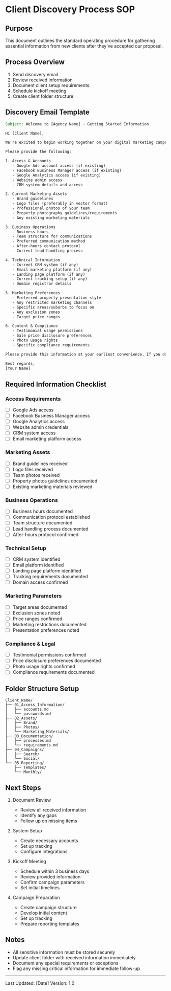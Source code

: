 # Client Discovery Process SOP

## Purpose
This document outlines the standard operating procedure for gathering essential information from new clients after they've accepted our proposal.

## Process Overview
1. Send discovery email
2. Review received information
3. Document client setup requirements
4. Schedule kickoff meeting
5. Create client folder structure

## Discovery Email Template

```email
Subject: Welcome to [Agency Name] - Getting Started Information

Hi [Client Name],

We're excited to begin working together on your digital marketing campaign. To ensure a smooth setup and maximize our effectiveness, we need some information from you.

Please provide the following:

1. Access & Accounts
   - Google Ads account access (if existing)
   - Facebook Business Manager access (if existing)
   - Google Analytics access (if existing)
   - Website admin access
   - CRM system details and access

2. Current Marketing Assets
   - Brand guidelines
   - Logo files (preferably in vector format)
   - Professional photos of your team
   - Property photography guidelines/requirements
   - Any existing marketing materials

3. Business Operations
   - Business hours
   - Team structure for communications
   - Preferred communication method
   - After-hours contact protocol
   - Current lead handling process

4. Technical Information
   - Current CRM system (if any)
   - Email marketing platform (if any)
   - Landing page platform (if any)
   - Current tracking setup (if any)
   - Domain registrar details

5. Marketing Preferences
   - Preferred property presentation style
   - Any restricted marketing channels
   - Specific areas/suburbs to focus on
   - Any exclusion zones
   - Target price ranges

6. Content & Compliance
   - Testimonial usage permissions
   - Sale price disclosure preferences
   - Photo usage rights
   - Specific compliance requirements

Please provide this information at your earliest convenience. If you don't have some of these items, please let us know, and we can discuss alternatives during our kickoff meeting.

Best regards,
[Your Name]
```

## Required Information Checklist

### Access Requirements
- [ ] Google Ads access
- [ ] Facebook Business Manager access
- [ ] Google Analytics access
- [ ] Website admin credentials
- [ ] CRM system access
- [ ] Email marketing platform access

### Marketing Assets
- [ ] Brand guidelines received
- [ ] Logo files received
- [ ] Team photos received
- [ ] Property photos guidelines documented
- [ ] Existing marketing materials reviewed

### Business Operations
- [ ] Business hours documented
- [ ] Communication protocol established
- [ ] Team structure documented
- [ ] Lead handling process documented
- [ ] After-hours protocol confirmed

### Technical Setup
- [ ] CRM system identified
- [ ] Email platform identified
- [ ] Landing page platform identified
- [ ] Tracking requirements documented
- [ ] Domain access confirmed

### Marketing Parameters
- [ ] Target areas documented
- [ ] Exclusion zones noted
- [ ] Price ranges confirmed
- [ ] Marketing restrictions documented
- [ ] Presentation preferences noted

### Compliance & Legal
- [ ] Testimonial permissions confirmed
- [ ] Price disclosure preferences documented
- [ ] Photo usage rights confirmed
- [ ] Compliance requirements documented

## Folder Structure Setup

```
Client_Name/
├── 01_Access_Information/
│   ├── accounts.md
│   └── passwords.md
├── 02_Assets/
│   ├── Brand/
│   ├── Photos/
│   └── Marketing_Materials/
├── 03_Documentation/
│   ├── processes.md
│   └── requirements.md
├── 04_Campaigns/
│   ├── Search/
│   └── Social/
└── 05_Reporting/
    ├── Templates/
    └── Monthly/
```

## Next Steps

1. Document Review
   - Review all received information
   - Identify any gaps
   - Follow up on missing items

2. System Setup
   - Create necessary accounts
   - Set up tracking
   - Configure integrations

3. Kickoff Meeting
   - Schedule within 3 business days
   - Review provided information
   - Confirm campaign parameters
   - Set initial timelines

4. Campaign Preparation
   - Create campaign structure
   - Develop initial content
   - Set up tracking
   - Prepare reporting templates

## Notes
- All sensitive information must be stored securely
- Update client folder with received information immediately
- Document any special requirements or exceptions
- Flag any missing critical information for immediate follow-up

---
Last Updated: [Date]
Version: 1.0 